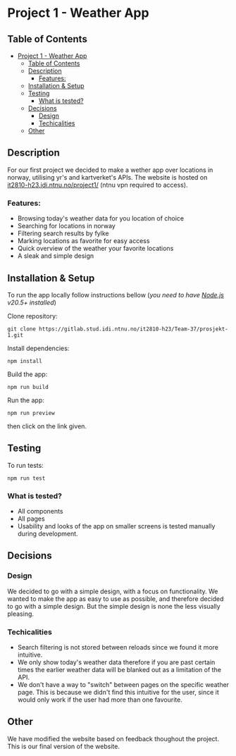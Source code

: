 # Project 1 - Weather App

## Table of Contents

-   [Project 1 - Weather App](#project-1---weather-app)
    -   [Table of Contents](#table-of-contents)
    -   [Description](#description)
        -   [Features:](#features)
    -   [Installation \& Setup](#installation--setup)
    -   [Testing](#testing)
        -   [What is tested?](#what-is-tested)
    -   [Decisions](#decisions)
        -   [Design](#design)
        -   [Techicalities](#techicalities)
    -   [Other](#other)

## Description

For our first project we decided to make a wether app over locations in norway, utilising yr's and kartverket's APIs. The website is hosted on [it2810-h23.idi.ntnu.no/project1/](http://it2810-37.idi.ntnu.no/project1/) (ntnu vpn required to access).

### Features:

-   Browsing today's weather data for you location of choice
-   Searching for locations in norway
-   Filtering search results by fylke
-   Marking locations as favorite for easy access
-   Quick overview of the weather your favorite locations
-   A sleak and simple design

## Installation & Setup

To run the app locally follow instructions bellow (_you need to have [Node.js](https://nodejs.org/en/) v20.5+ installed_)

Clone repository:

```
git clone https://gitlab.stud.idi.ntnu.no/it2810-h23/Team-37/prosjekt-1.git
```

Install dependencies:

```
npm install
```

Build the app:

```
npm run build
```

Run the app:

```
npm run preview
```

then click on the link given.

## Testing

To run tests:

```
npm run test
```

### What is tested?

-   All components
-   All pages
-   Usability and looks of the app on smaller screens is tested manually during development.

## Decisions

### Design

We decided to go with a simple design, with a focus on functionality. We wanted to make the app as easy to use as possible, and therefore decided to go with a simple design. But the simple design is none the less visually pleasing.

### Techicalities

-   Search filtering is not stored between reloads since we found it more intuitive.
-   We only show today's weather data therefore if you are past certain times the earlier weather data will be blanked out as a limitation of the API.
-   We don't have a way to "switch" between pages on the specific weather page. This is because we didn't find this intuitive for the user, since it would only work if the user had more than one favourite. 

## Other

We have modified the website based on feedback thoughout the project. This is our final version of the website.
